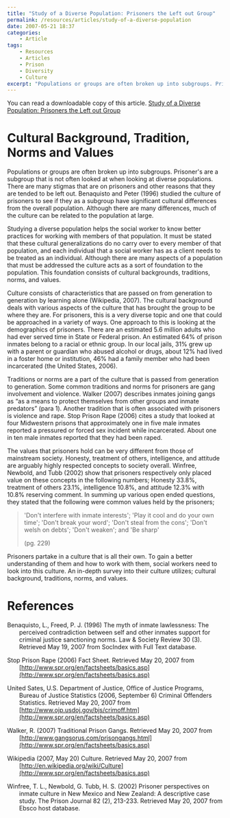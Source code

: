 ```yaml
---
title: "Study of a Diverse Population: Prisoners the Left out Group"
permalink: /resources/articles/study-of-a-diverse-population
date: 2007-05-21 18:37
categories:
    - Article
tags: 
    - Resources
    - Articles
    - Prison
    - Diversity
    - Culture
excerpt: "Populations or groups are often broken up into subgroups. Prisoner’s are a subgroup that is not often looked at, when looking at diverse populations. There are many stigmatisms that are on prisoners and other reasons that they are tended to be left out. Benaquisto and Peter (1996) studied the culture of prisoners to see if they as a subgroup have significant cultural differences from the overall population. Although there are many differences, much of the culture can be related to the population at large."
---
```


You can read a downloadable copy of this article. [Study of a Diverse Population: Prisoners the Left out Group][1]

   [1]: /assets/media/diverse-populations-prisoners.pdf

# Cultural Background, Tradition, Norms and Values

Populations or groups are often broken up into subgroups. Prisoner's are a subgroup that is not often looked at when looking at diverse populations. There are many stigmas that are on prisoners and other reasons that they are tended to be left out. Benaquisto and Peter (1996) studied the culture of prisoners to see if they as a subgroup have significant cultural differences from the overall population. Although there are many differences, much of the culture can be related to the population at large.

Studying a diverse population helps the social worker to know better practices for working with members of that population. It must be stated that these cultural generalizations do no carry over to every member of that population, and each individual that a social worker has as a client needs to be treated as an individual. Although there are many aspects of a population that must be addressed the culture acts as a sort of foundation to the population. This foundation consists of cultural backgrounds, traditions, norms, and values.

Culture consists of characteristics that are passed on from generation to generation by learning alone (Wikipedia, 2007). The cultural background deals with various aspects of the culture that has brought the group to be where they are. For prisoners, this is a very diverse topic and one that could be approached in a variety of ways. One approach to this is looking at the demographics of prisoners. There are an estimated 5.6 million adults who had ever served time in State or Federal prison. An estimated 64% of prison inmates belong to a racial or ethnic group. In our local jails, 31% grew up with a parent or guardian who abused alcohol or drugs, about 12% had lived in a foster home or institution, 46% had a family member who had been incarcerated (the United States, 2006).

Traditions or norms are a part of the culture that is passed from generation to generation. Some common traditions and norms for prisoners are gang involvement and violence. Walker (2007) describes inmates joining gangs as “as a means to protect themselves from other groups and inmate predators” (para 1). Another tradition that is often associated with prisoners is violence and rape. Stop Prison Rape (2006) cites a study that looked at four Midwestern prisons that approximately one in five male inmates reported a pressured or forced sex incident while incarcerated. About one in ten male inmates reported that they had been raped.

The values that prisoners hold can be very different from those of mainstream society. Honesty, treatment of others, intelligence, and attitude are arguably highly respected concepts to society overall. Winfree, Newbold, and Tubb (2002) show that prisoners respectively only placed value on these concepts in the following numbers; Honesty 33.8%, treatment of others 23.1%, intelligence 10.8%, and attitude 12.3% with 10.8% reserving comment. In summing up various open ended questions, they stated that the following were common values held by the prisoners;

> 'Don't interfere with inmate interests'; 'Play it cool and do your own time'; 'Don't break your word'; 'Don't steal from the cons'; 'Don't welsh on debts'; 'Don't weaken'; and 'Be sharp'  
> 
> (pg. 229)

Prisoners partake in a culture that is all their own. To gain a better understanding of them and how to work with them, social workers need to look into this culture. An in-depth survey into their culture utilizes; cultural background, traditions, norms, and values.

# References

<div style="margin: 0 0 0 2em; text-indent: -2em;" markdown="1">

Benaquisto, L., Freed, P. J. (1996) The myth of inmate lawlessness: The perceived contradiction between self and other inmates support for criminal justice sanctioning norms. Law & Society Review 30 (3). Retrieved May 19, 2007 from SocIndex with Full Text database.

Stop Prison Rape (2006) Fact Sheet. Retrieved May 20, 2007 from [http://www.spr.org/en/factsheets/basics.asp](http://www.spr.org/en/factsheets/basics.asp)

United Sates, U.S. Department of Justice, Office of Justice Programs, Bureau of Justice Statistics (2006, September 6) Criminal Offenders Statistics. Retrieved May 20, 2007 from [http://www.ojp.usdoj.gov/bjs/crimoff.htm](http://www.spr.org/en/factsheets/basics.asp)

Walker, R. (2007) Traditional Prison Gangs. Retrieved May 20, 2007 from [http://www.gangsorus.com/prisongangs.html](http://www.spr.org/en/factsheets/basics.asp)

Wikipedia (2007, May 20) Culture. Retrieved May 20, 2007 from [http://en.wikipedia.org/wiki/Culture](http://www.spr.org/en/factsheets/basics.asp)

Winfree, T. L., Newbold, G. Tubb, H. S. (2002) Prisoner perspectives on inmate culture in New Mexico and New Zealand: A descriptive case study. The Prison Journal 82 (2), 213-233. Retrieved May 20, 2007 from Ebsco host database.

</div>
